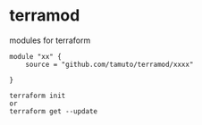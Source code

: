 # terramod
modules for terraform

```
module "xx" {
    source = "github.com/tamuto/terramod/xxxx"

}
```

```
terraform init
or
terraform get --update
```

